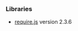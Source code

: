 ### Libraries

* [require.js](https://requirejs.org/docs/release/2.3.6/minified/require.js) version 2.3.6